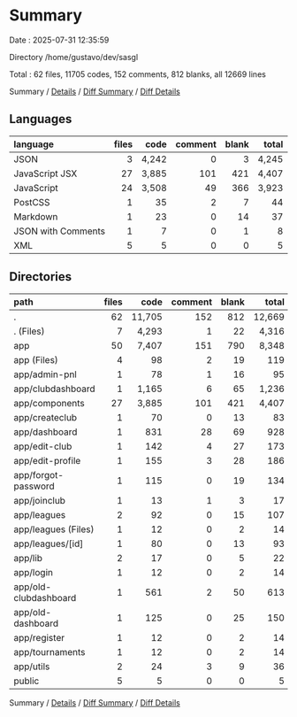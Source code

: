 # Summary

Date : 2025-07-31 12:35:59

Directory /home/gustavo/dev/sasgl

Total : 62 files,  11705 codes, 152 comments, 812 blanks, all 12669 lines

Summary / [Details](details.md) / [Diff Summary](diff.md) / [Diff Details](diff-details.md)

## Languages
| language | files | code | comment | blank | total |
| :--- | ---: | ---: | ---: | ---: | ---: |
| JSON | 3 | 4,242 | 0 | 3 | 4,245 |
| JavaScript JSX | 27 | 3,885 | 101 | 421 | 4,407 |
| JavaScript | 24 | 3,508 | 49 | 366 | 3,923 |
| PostCSS | 1 | 35 | 2 | 7 | 44 |
| Markdown | 1 | 23 | 0 | 14 | 37 |
| JSON with Comments | 1 | 7 | 0 | 1 | 8 |
| XML | 5 | 5 | 0 | 0 | 5 |

## Directories
| path | files | code | comment | blank | total |
| :--- | ---: | ---: | ---: | ---: | ---: |
| . | 62 | 11,705 | 152 | 812 | 12,669 |
| . (Files) | 7 | 4,293 | 1 | 22 | 4,316 |
| app | 50 | 7,407 | 151 | 790 | 8,348 |
| app (Files) | 4 | 98 | 2 | 19 | 119 |
| app/admin-pnl | 1 | 78 | 1 | 16 | 95 |
| app/clubdashboard | 1 | 1,165 | 6 | 65 | 1,236 |
| app/components | 27 | 3,885 | 101 | 421 | 4,407 |
| app/createclub | 1 | 70 | 0 | 13 | 83 |
| app/dashboard | 1 | 831 | 28 | 69 | 928 |
| app/edit-club | 1 | 142 | 4 | 27 | 173 |
| app/edit-profile | 1 | 155 | 3 | 28 | 186 |
| app/forgot-password | 1 | 115 | 0 | 19 | 134 |
| app/joinclub | 1 | 13 | 1 | 3 | 17 |
| app/leagues | 2 | 92 | 0 | 15 | 107 |
| app/leagues (Files) | 1 | 12 | 0 | 2 | 14 |
| app/leagues/[id] | 1 | 80 | 0 | 13 | 93 |
| app/lib | 2 | 17 | 0 | 5 | 22 |
| app/login | 1 | 12 | 0 | 2 | 14 |
| app/old-clubdashboard | 1 | 561 | 2 | 50 | 613 |
| app/old-dashboard | 1 | 125 | 0 | 25 | 150 |
| app/register | 1 | 12 | 0 | 2 | 14 |
| app/tournaments | 1 | 12 | 0 | 2 | 14 |
| app/utils | 2 | 24 | 3 | 9 | 36 |
| public | 5 | 5 | 0 | 0 | 5 |

Summary / [Details](details.md) / [Diff Summary](diff.md) / [Diff Details](diff-details.md)
